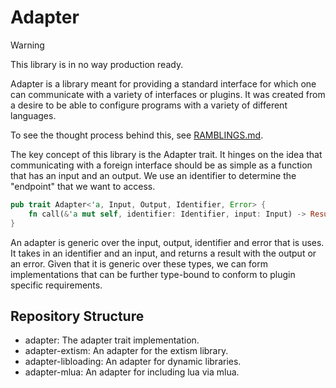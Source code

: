# Adapter 

> [!WARNING]  
> This library is in no way production ready.

Adapter is a library meant for providing a standard interface for which one can communicate with a variety of interfaces or plugins. It was created from a desire to be able to configure programs with a variety of different languages.

To see the thought process behind this, see [RAMBLINGS.md](./RAMBLINGS.md).

The key concept of this library is the Adapter trait. It hinges on the idea that communicating with a foreign interface should be as simple as a function that has an input and an output. We use an identifier to determine the "endpoint" that we want to access.


```rust
pub trait Adapter<'a, Input, Output, Identifier, Error> {
    fn call(&'a mut self, identifier: Identifier, input: Input) -> Result<Output, Error>;
}
```

An adapter is generic over the input, output, identifier and error that is uses. It takes in an identifier and an input, and returns a result with the output or an error. Given that it is generic over these types, we can form implementations that can be further type-bound to conform to plugin specific requirements.

## Repository Structure
- adapter: The adapter trait implementation.
- adapter-extism: An adapter for the extism library.
- adapter-libloading: An adapter for dynamic libraries. 
- adapter-mlua: An adapter for including lua via mlua.
